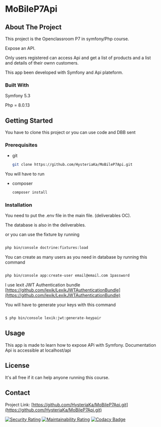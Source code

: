 # MoBileP7Api
<!-- ABOUT THE PROJECT -->
## About The Project

This project is the Openclassroom P7 in symfony/Php course.

Expose an API.

Only users registered can access Api and get a list of products and a list and details of their ownn customers.

This app been developed with Symfony and Api plateform.





### Built With

Symfony 5.3

Php = 8.0.13



<!-- GETTING STARTED -->
## Getting Started

You have to clone this project or you can use code and DBB sent

### Prerequisites

* git
  ```sh
  git clone https://github.com/HysteriaKa/MoBileP7Api.git
  ```

You will have to run 
* composer
  ```sh
  composer install
  ```

### Installation

You need to put the .env file in the main file. (deliverables OC).

The database is also in the deliverables.

or you can use the fixture by running 

   ```sh
   
php bin/console doctrine:fixtures:load
   ```

You can create as many users as you need in database by running this command 
   ```sh
   
php bin/console app:create-user email@email.com 1password
   ```
I use lexit JWT Authentication bundle [https://github.com/lexik/LexikJWTAuthenticationBundle](https://github.com/lexik/LexikJWTAuthenticationBundle)

You will have to generate your keys with this command 
   ```sh
   
$ php bin/console lexik:jwt:generate-keypair
   ```

<!-- USAGE EXAMPLES -->
## Usage

This app is made to learn how to expose APi with Symfony.
Documentation Api is accessible at localhost/api




<!-- LICENSE -->
## License

It's all free if it can help anyone running this course.



<!-- CONTACT -->
## Contact


Project Link: [https://github.com/HysteriaKa/MoBileP7Api.git](https://github.com/HysteriaKa/MoBileP7Api.git)

[![Security Rating](https://sonarcloud.io/api/project_badges/measure?project=HysteriaKa_MoBileP7Api&metric=security_rating)](https://sonarcloud.io/summary/new_code?id=HysteriaKa_MoBileP7Api)
[![Maintainability Rating](https://sonarcloud.io/api/project_badges/measure?project=HysteriaKa_MoBileP7Api&metric=sqale_rating)](https://sonarcloud.io/summary/new_code?id=HysteriaKa_MoBileP7Api)
[![Codacy Badge](https://app.codacy.com/project/badge/Grade/8dd5e9119b4e45aca2540e83b1ee3832)](https://www.codacy.com/gh/HysteriaKa/MoBileP7Api/dashboard?utm_source=github.com&amp;utm_medium=referral&amp;utm_content=HysteriaKa/MoBileP7Api&amp;utm_campaign=Badge_Grade)


